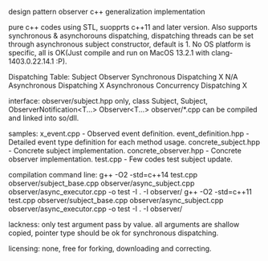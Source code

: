 design pattern observer c++ generalization implementation

pure c++ codes using STL, suopprts c++11 and later version. Also supports synchronous & asynchorouns dispatching, dispatching threads can be set through asynchronous subject constructor, default is 1. No OS platform is specific, all is OK(Just compile and run on MacOS 13.2.1 with clang-1403.0.22.14.1 :P).

Dispatching Table:
                                             Subject         Observer
Synchronous Dispatching                         X              N/A
Asynchronous Dispatching                        X
Asynchronous Concurrency Dispatching            X

interface: observer/subject.hpp only, class Subject<Synchronous>, Subject<Asynchronous>, ObserverNotification<T...> Observer<T...>
observer/*.cpp can be compiled and linked into so/dll.

samples: x_event.cpp - Observed event definition.
         event_definition.hpp - Detailed event type definition for each method usage.
         concrete_subject.hpp - Concrete subject implementation.
         concrete_observer.hpp - Concrete observer implementation.
         test.cpp - Few codes test subject update.

compilation command line: g++ -O2 -std=c++14 test.cpp observer/subject_base.cpp observer/async_subject.cpp observer/async_executor.cpp -o test -I . -I observer/
                          g++ -O2 -std=c++11 test.cpp observer/subject_base.cpp observer/async_subject.cpp observer/async_executor.cpp -o test -I . -I observer/

lackness: only test argument pass by value. all arguments are shallow copied, pointer type should be ok for synchronous dispatching.

licensing: none, free for forking, downloading and correcting.
         
